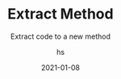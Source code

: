 ---
date: 2021-01-08
title: Extract Method
technologies: [java]
topics: [refactoring]
author: hs
subtitle: Extract code to a new method
thumbnail: ./thumbnail.png
cardThumbnail: ./card.png
shortVideo:
  poster: ./tip.png
  url: https://youtu.be/VwEK2_FohFw
seealso:
  - title: (video) IntelliJ IDEA Everyday Refactorings
    href: https://www.youtube.com/watch?v=rPq7fBo5JVs
  - title: (video) IntelliJ IDEA 3 Ways to Simplify Your Code
    href: https://www.youtube.com/watch?v=HgWU25YwDfc
  - title: (documentation) IntelliJ IDEA Help - Extract Method
    href: https://www.jetbrains.com/help/idea/extract-method.html
leadin: |
  Highlight the code you want to extract to a method and press **⌥⌘M** (macOS), or **Ctrl+Alt+M** (Windows/Linux), to extract it.

  Extracting code into a new method can be useful in improving the readability of your code.
---